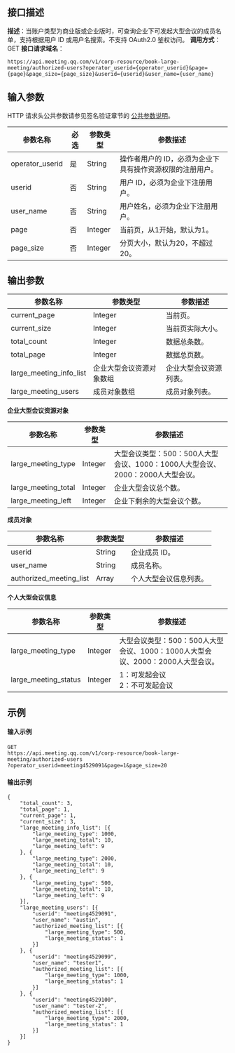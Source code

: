 ## 接口描述
**描述**：当账户类型为商业版或企业版时，可查询企业下可发起大型会议的成员名单，支持根据用户 ID 或用户名搜索。不支持 OAuth2.0 鉴权访问。
**调用方式**：GET
**接口请求域名**：
```Plaintext
https://api.meeting.qq.com/v1/corp-resource/book-large-meeting/authorized-users?operator_userid={operator_userid}&page={page}&page_size={page_size}&userid={userid}&user_name={user_name}
```




## 输入参数
HTTP 请求头公共参数请参见签名验证章节的 [公共参数说明](https://cloud.tencent.com/document/product/1095/42413#.E5.85.AC.E5.85.B1.E5.8F.82.E6.95.B0)。

| 参数名称        | 必选 | 参数类型 | 参数描述                                               |
| --------------- | ---- | -------- | ------------------------------------------------------ |
| operator_userid | 是   | String   | 操作者用户的 ID，必须为企业下具有操作资源权限的注册用户。 |
| userid          | 否   | String   | 用户 ID，必须为企业下注册用户。                          |
| user_name       | 否   | String   | 用户姓名，必须为企业下注册用户。                         |
| page            | 否   | Integer  | 当前页，从1开始，默认为1。                               |
| page_size       | 否   | Integer  | 分页大小，默认为20，不超过20。                           |




## 输出参数

| 参数名称                | 参数类型                 | 参数描述             |
| ----------------------- | ------------------------ | -------------------- |
| current_page            | Integer                  | 当前页。               |
| current_size            | Integer                  | 当前页实际大小。       |
| total_count             | Integer                  | 数据总条数。           |
| total_page              | Integer                  | 数据总页数。           |
| large_meeting_info_list | 企业大型会议资源对象数组 | 企业大型会议资源列表。 |
| large_meeting_users     | 成员对象数组             | 成员对象列表。         |

**企业大型会议资源对象**

| 参数名称            | 参数类型 | 参数描述                                                     |
| ------------------- | -------- | ------------------------------------------------------------ |
| large_meeting_type  | Integer  | 大型会议类型：500：500人大型会议、1000：1000人大型会议、2000：2000人大型会议。 |
| large_meeting_total | Integer  | 企业大型会议总个数。                                           |
| large_meeting_left  | Integer  | 企业下剩余的大型会议个数。                                     |

**成员对象**

| 参数名称                | 参数类型 | 参数描述             |
| ----------------------- | -------- | -------------------- |
| userid                  | String   | 企业成员 ID。           |
| user_name               | String   | 成员名称。             |
| authorized_meeting_list | Array    | 个人大型会议信息列表。 |

**个人大型会议信息**

| 参数名称             | 参数类型 | 参数描述                                                     |
| -------------------- | -------- | ------------------------------------------------------------ |
| large_meeting_type   | Integer  | 大型会议类型：500：500人大型会议、1000：1000人大型会议、2000：2000人大型会议。 |
| large_meeting_status | Integer  | 1：可发起会议<br>2：不可发起会议                                |




## 示例

#### 输入示例
```plaintext
GET
https://api.meeting.qq.com/v1/corp-resource/book-large-meeting/authorized-users
?operator_userid=meeting4529091&page=1&page_size=20

```




#### 输出示例
```plaintext
{
	"total_count": 3,
	"total_page": 1,
	"current_page": 1,
	"current_size": 3,
	"large_meeting_info_list": [{
		"large_meeting_type": 1000,
		"large_meeting_total": 10,
		"large_meeting_left": 9
	}, {
		"large_meeting_type": 2000,
		"large_meeting_total": 10,
		"large_meeting_left": 9
	}, {
		"large_meeting_type": 500,
		"large_meeting_total": 10,
		"large_meeting_left": 9
	}],
	"large_meeting_users": [{
		"userid": "meeting4529091",
		"user_name": "austin",
		"authorized_meeting_list": [{
			"large_meeting_type": 500,
			"large_meeting_status": 1
		}]
	}, {
		"userid": "meeting4529099",
		"user_name": "tester1",
		"authorized_meeting_list": [{
			"large_meeting_type": 1000,
			"large_meeting_status": 1
		}]
	}, {
		"userid": "meeting4529100",
		"user_name": "tester-2",
		"authorized_meeting_list": [{
			"large_meeting_type": 2000,
			"large_meeting_status": 1
		}]
	}]
}

```
